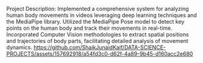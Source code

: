 Project Description:
Implemented a comprehensive system for analyzing human body movements in videos leveraging deep learning techniques and the MediaPipe library. Utilized the MediaPipe Pose model to detect key points on the human body and track their movements in real-time. Incorporated Computer Vision methodologies to extract spatial positions and trajectories of body parts, facilitating detailed analysis of movement dynamics.
https://github.com/ShaikJunaidKaif/DATA-SCIENCE-PROJECTS/assets/157692918/a54fd3c0-d62f-4a89-9b45-d160acc2e680
